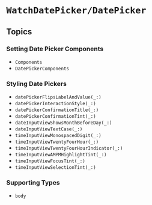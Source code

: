 # ``WatchDatePicker/DatePicker``

## Topics

<!--### Creating a Date Picker for Any Date-->
<!---->
<!--- ``init(selection:displayedComponents:label:)``-->
<!--- ``init(_:selection:displayedcomponents:)-31vsu``-->
<!--- ``init(_:selection:displayedcomponents:)-z1y7``-->
<!---->
<!--### Creating a Date Picker for a Range-->
<!---->
<!--- ``init(selection:in:displayedcomponents:label:)-25sa2``-->
<!--- ``init(_:selection:in:displayedcomponents:)-3taw7``-->
<!--- ``init(_:selection:in:displayedcomponents:)-7f9vh``-->
<!---->
<!--### Creating a Date Picker with a Start Date-->
<!---->
<!--- ``init(selection:in:displayedcomponents:label:)-35s5d``-->
<!--- ``init(_:selection:in:displayedcomponents:)-8i745``-->
<!--- ``init(_:selection:in:displayedcomponents:)-evvw``-->
<!---->
<!--### Creating a Date Picker with an End Date-->
<!---->
<!--- ``init(selection:in:displayedcomponents:label:)-3dqfj``-->
<!--- ``init(_:selection:in:displayedcomponents:)-18ufg``-->
<!--- ``init(_:selection:in:displayedcomponents:)-3gttb``-->

### Setting Date Picker Components

- ``Components``
- ``DatePickerComponents``

### Styling Date Pickers

- ``datePickerFlipsLabelAndValue(_:)``
- ``datePickerInteractionStyle(_:)``
- ``datePickerConfirmationTitle(_:)``
- ``datePickerConfirmationTint(_:)``
- ``dateInputViewShowsMonthBeforeDay(_:)``
- ``dateInputViewTextCase(_:)``
- ``timeInputViewMonospacedDigit(_:)``
- ``timeInputViewTwentyFourHour(_:)``
- ``timeInputViewTwentyFourHourIndicator(_:)``
- ``timeInputViewAMPMHighlightTint(_:)``
- ``timeInputViewFocusTint(_:)``
- ``timeInputViewSelectionTint(_:)``

### Supporting Types

- ``body``
